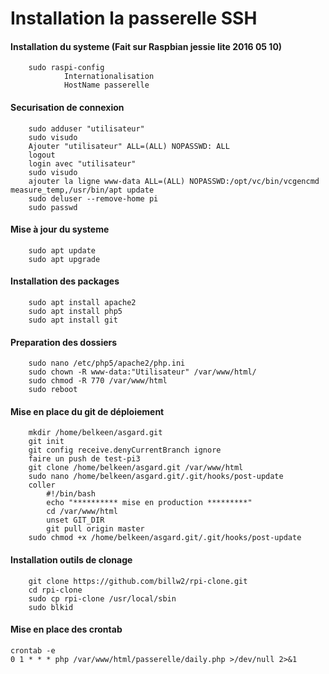 Installation la passerelle SSH
==
#### Installation du systeme (Fait sur Raspbian jessie lite 2016 05 10)
        sudo raspi-config 
                Internationalisation 
                HostName passerelle 

#### Securisation de connexion
        sudo adduser "utilisateur" 
        sudo visudo 
        Ajouter "utilisateur" ALL=(ALL) NOPASSWD: ALL 
        logout 
        login avec "utilisateur" 
        sudo visudo 
        ajouter la ligne www-data ALL=(ALL) NOPASSWD:/opt/vc/bin/vcgencmd measure_temp,/usr/bin/apt update 
        sudo deluser --remove-home pi 
        sudo passwd 

#### Mise à jour du systeme 
        sudo apt update 
        sudo apt upgrade 

#### Installation des packages
        sudo apt install apache2 
        sudo apt install php5 
        sudo apt install git 

#### Preparation des dossiers
        sudo nano /etc/php5/apache2/php.ini 
        sudo chown -R www-data:"Utilisateur" /var/www/html/ 
        sudo chmod -R 770 /var/www/html 
        sudo reboot 

#### Mise en place du git de déploiement
        mkdir /home/belkeen/asgard.git 
        git init 
        git config receive.denyCurrentBranch ignore 
        faire un push de test-pi3 
        git clone /home/belkeen/asgard.git /var/www/html 
        sudo nano /home/belkeen/asgard.git/.git/hooks/post-update 
        coller 
	        #!/bin/bash 
			echo "********** mise en production *********" 
			cd /var/www/html 
			unset GIT_DIR 
			git pull origin master 
		sudo chmod +x /home/belkeen/asgard.git/.git/hooks/post-update 

#### Installation outils de clonage
        git clone https://github.com/billw2/rpi-clone.git 
        cd rpi-clone 
        sudo cp rpi-clone /usr/local/sbin 
        sudo blkid 

#### Mise en place des crontab
	crontab -e 
	0 1 * * * php /var/www/html/passerelle/daily.php >/dev/null 2>&1 